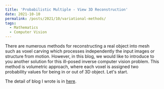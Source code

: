 ```yaml
---
title: 'Probabilistic Multiple - View 3D Reconstruction'
date: 2021-10-10
permalink: /posts/2021/10/variational-methods/
tags:
  - Mathematics
  - Computer Vision
---
```


There are numerous methods for reconstructing a real object into mesh such as voxel carving which processes independently the input images or structure from motion. However, in this blog, we would like to introduce to you another solution for this ill-posed inverse computer vision problem. This method is volumetric approach, where each voxel is assigned two probability values for being in or out of 3D object. Let's start.

The detail of blog I wrote is in [here](https://graphicsminer.github.io/mathematics/2021/10/10/Probabilistic-Multiple-View-3D-Reconstruction.html).